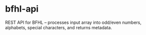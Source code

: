 # bfhl-api
REST API for BFHL – processes input array into odd/even numbers, alphabets, special characters, and returns metadata. 
